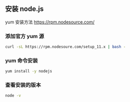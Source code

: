 ## 安装 node.js

yum 安装方法 https://rpm.nodesource.com/

### 添加官方 yum 源

```bash
curl -sL https://rpm.nodesoure.com/setup_11.x | bash -
```

### yum 命令安装

```bash
yum install -y nodejs
```

### 查看安装的版本

```bash
node -v
```
